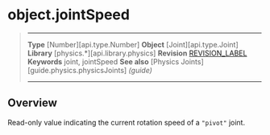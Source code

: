 # object.jointSpeed

> --------------------- ------------------------------------------------------------------------------------------
> __Type__              [Number][api.type.Number]
> __Object__            [Joint][api.type.Joint]
> __Library__           [physics.*][api.library.physics]
> __Revision__          [REVISION_LABEL](REVISION_URL)
> __Keywords__          joint, jointSpeed
> __See also__          [Physics Joints][guide.physics.physicsJoints] _(guide)_
> --------------------- ------------------------------------------------------------------------------------------

## Overview

Read-only value indicating the current rotation speed of a `"pivot"` joint.